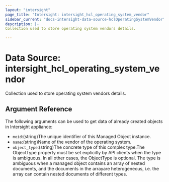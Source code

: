 ```yaml
---
layout: "intersight"
page_title: "Intersight: intersight_hcl_operating_system_vendor"
sidebar_current: "docs-intersight-data-source-hclOperatingSystemVendor"
description: |-
Collection used to store operating system vendors details.

---
```


# Data Source: intersight_hcl_operating_system_vendor
Collection used to store operating system vendors details.

## Argument Reference
The following arguments can be used to get data of already created objects in Intersight appliance:
* `moid`:(string)The unique identifier of this Managed Object instance.
* `name`:(string)Name of the vendor of the operating system.
* `object_type`:(string)The concrete type of this complex type.The ObjectType property must be set explicitly by API clients when the type is ambiguous. In all other cases, the ObjectType is optional. The type is ambiguous when a managed object contains an array of nested documents, and the documents in the arrayare heterogeneous, i.e. the array can contain nested documents of different types.
